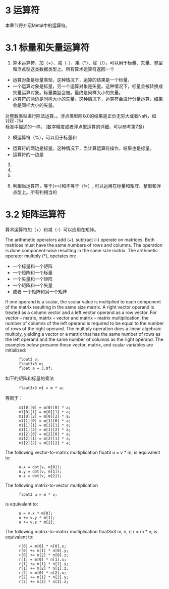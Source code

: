 # 3 运算符

本章节将介绍Metal中的运算符。

# 3.1 标量和矢量运算符

1. 算术运算符，加（+）、减（-）、乘（*）、除（/），可以用于标量、矢量、整型和浮点型这类数据类型上。所有算术运算符返回一个

* 运算对象是标量类型。这种情况下，运算的结果是一个标量。
* 一个运算对象是标量，另一个运算对象是矢量。这种情况下，标量会被转换成矢量运算对象。标量类型会被。最终是同样大小的矢量。
* 运算符的两边是同样大小的矢量。这种情况下，运算符会进行分量运算，结果会是同样大小的矢量。

对整数类型进行除法运算，。浮点类型除以0的结果是正负无穷大或者NaN，如`IEEE-754`标准中描述的一样。（数字精度或者浮点型运算的详细，可以参考第7章）

2. 模运算符（%），可以用于标量和

* 运算符的两边是标量。这种情况下，当计算运算符操作，结果也是标量。
* 运算符的一边是

3. 

4. 


5. 

6. 判相当运算符，等于(==)和不等于（!=）, 可以运用在标量和矩阵、整型和浮点型上。所有判相当的

# 3.2 矩阵运算符

算术运算符加（+）和减（-）可以应用在矩阵。

The arithmetic operators add (+), subtract (-) operate on matrices. Both matrices must have the same numbers of rows and columns. The operation is done component-wise resulting in the same size matrix. The arithmetic operator multiply (*), operates on:

* 一个标量和一个矩阵
* 一个矩阵和一个标量
* 一个矢量和一个矩阵
* 一个矩阵和一个矢量
* 或者 一个矩阵和另一个矩阵

If one operand is a scalar, the scalar value is multiplied to each component of the matrix resulting in the same size matrix. A right vector operand is treated as a column vector and a left vector operand as a row vector. For vector – matrix, matrix – vector and matrix – matrix multiplication, the number of columns of the left operand is required to be equal to the number of rows of the right operand. The multiply operation does a linear algebraic multiply, yielding a vector or a matrix that has the same number of rows as the left operand and the same number of columns as the right operand.
The examples below presume these vector, matrix, and scalar variables are initialized:

```
      float3 v;
      float3x3 m;
      float a = 3.0f;
```

如下的矩阵和标量的乘法

```
      float3x3 m1 = m * a;
```

等同于：

```
      m1[0][0] = m[0][0] * a;
      m1[0][1] = m[0][1] * a;
      m1[0][2] = m[0][2] * a;
      m1[1][0] = m[1][0] * a;
      m1[1][1] = m[1][1] * a;
      m1[1][2] = m[1][2] * a;
      m1[2][0] = m[2][0] * a;
      m1[2][1] = m[2][1] * a;
      m1[2][2] = m[2][2] * a;
```


The following vector-to-matrix multiplication
      float3 u = v * m;
is equivalent to:

```
      u.x = dot(v, m[0]);
      u.y = dot(v, m[1]);
      u.z = dot(v, m[2]);
```
The following matrix-to-vector multiplication

```c_cpp
      float3 u = m * v;
```
is equivalent to:

```c_cpp
      u = v.x * m[0];
      u += v.y * m[1];
      u += v.z * m[2];
```

The following matrix-to-matrix multiplication
float3x3 m, n, r;  r = m * n;
is equivalent to:

```
      r[0] = m[0] * n[0].x;
      r[0] += m[1] * n[0].y;
      r[0] += m[2] * n[0].z;
      r[1] = m[0] * n[1].x;
      r[1] += m[1] * n[1].y;
      r[1] += m[2] * n[1].z;
      r[2] = m[0] * n[2].x;
      r[2] += m[1] * n[2].y;
      r[2] += m[2] * n[2].z;
```